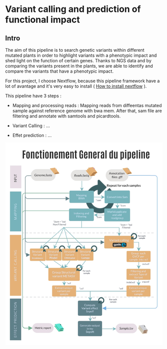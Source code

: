 # Variant calling and prediction of functional impact

## Intro

The aim of this pipeline is to search genetic variants within different mutated plants in order to highlight variants with a phenotypic impact and shed light on the function of certain genes. Thanks to NGS data and by comparing the variants present in the plants, we are able to identify and compare the variants that have a phenotypic impact. 

For this project, I choose Nextflow, because this pipeline framework have a lot of avantage and it's very easy to install (  [How to install nextflow](https://www.nextflow.io/docs/latest/getstarted.html) ).

This pipeline have 3 steps :

- Mapping and processing reads : Mapping reads from diffeentas mutated sample against reference genome with bwa mem. After that, sam file are filtering and annotate with samtools and picardtools.

- Variant Calling : ...

- Effet prediction : ...


<img src="img/Tech-Flowchart.jpg" alt="Flowchart" width="800"/>


